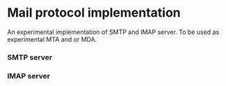 # Mail protocol implementation
An experimental implementation of SMTP and IMAP server. To be used as experimental
MTA and or MDA.

### SMTP server

### IMAP server